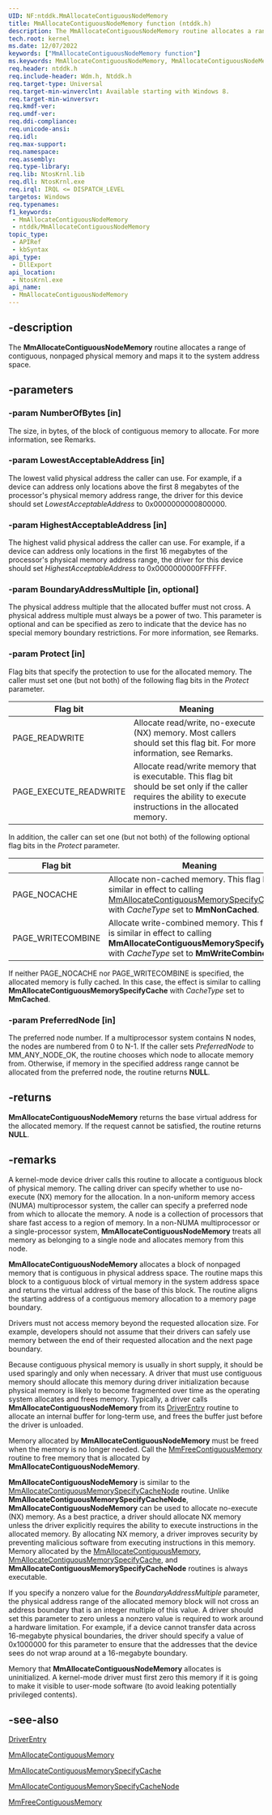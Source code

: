 ```yaml
---
UID: NF:ntddk.MmAllocateContiguousNodeMemory
title: MmAllocateContiguousNodeMemory function (ntddk.h)
description: The MmAllocateContiguousNodeMemory routine allocates a range of contiguous, nonpaged physical memory and maps it to the system address space.
tech.root: kernel
ms.date: 12/07/2022
keywords: ["MmAllocateContiguousNodeMemory function"]
ms.keywords: MmAllocateContiguousNodeMemory, MmAllocateContiguousNodeMemory routine [Kernel-Mode Driver Architecture], kernel.mmallocatecontiguousnodememory, wdm/MmAllocateContiguousNodeMemory
req.header: ntddk.h
req.include-header: Wdm.h, Ntddk.h
req.target-type: Universal
req.target-min-winverclnt: Available starting with Windows 8.
req.target-min-winversvr: 
req.kmdf-ver: 
req.umdf-ver: 
req.ddi-compliance: 
req.unicode-ansi: 
req.idl: 
req.max-support: 
req.namespace: 
req.assembly: 
req.type-library: 
req.lib: NtosKrnl.lib
req.dll: NtosKrnl.exe
req.irql: IRQL <= DISPATCH_LEVEL
targetos: Windows
req.typenames: 
f1_keywords:
 - MmAllocateContiguousNodeMemory
 - ntddk/MmAllocateContiguousNodeMemory
topic_type:
 - APIRef
 - kbSyntax
api_type:
 - DllExport
api_location:
 - NtosKrnl.exe
api_name:
 - MmAllocateContiguousNodeMemory
---
```


## -description

The **MmAllocateContiguousNodeMemory** routine allocates a range of contiguous, nonpaged physical memory and maps it to the system address space.

## -parameters

### -param NumberOfBytes [in]

The size, in bytes, of the block of contiguous memory to allocate. For more information, see Remarks.

### -param LowestAcceptableAddress [in]

The lowest valid physical address the caller can use. For example, if a device can address only locations above the first 8 megabytes of the processor's physical memory address range, the driver for this device  should set *LowestAcceptableAddress* to 0x0000000000800000.

### -param HighestAcceptableAddress [in]

The highest valid physical address the caller can use. For example, if a device can address only locations in the first 16 megabytes of the processor's physical memory address range, the driver for this device should set *HighestAcceptableAddress* to 0x0000000000FFFFFF.

### -param BoundaryAddressMultiple [in, optional]

The physical address multiple that the allocated buffer must not cross. A physical address multiple must always be a power of two. This parameter is optional and can be specified as zero to indicate that the device has no special memory boundary restrictions. For more information, see Remarks.

### -param Protect [in]

Flag bits that specify the protection to use for the allocated memory. The caller must set one (but not both) of the following flag bits in the *Protect* parameter.

| Flag bit | Meaning |
|---|---|
| PAGE_READWRITE | Allocate read/write, no-execute (NX) memory. Most callers should set this flag bit. For more information, see Remarks. |
| PAGE_EXECUTE_READWRITE | Allocate read/write memory that is executable. This flag bit should be set only if the caller requires the ability to execute instructions in the allocated memory. |

In addition, the caller can set one (but not both) of the following optional flag bits in the *Protect* parameter.

| Flag bit | Meaning |
|---|---|
| PAGE_NOCACHE | Allocate non-cached memory. This flag bit is similar in effect to calling [MmAllocateContiguousMemorySpecifyCache](/windows-hardware/drivers/ddi/wdm/nf-wdm-mmallocatecontiguousmemoryspecifycache) with *CacheType* set to **MmNonCached**. |
| PAGE_WRITECOMBINE | Allocate write-combined memory. This flag bit is similar in effect to calling **MmAllocateContiguousMemorySpecifyCache** with *CacheType* set to **MmWriteCombined**. |

If neither PAGE_NOCACHE nor PAGE_WRITECOMBINE is specified, the allocated memory is fully cached. In this case, the effect is similar to calling **MmAllocateContiguousMemorySpecifyCache** with *CacheType* set to **MmCached**.

### -param PreferredNode [in]

The preferred node number. If a multiprocessor system contains N nodes, the nodes are numbered from 0 to N-1. If the caller sets *PreferredNode* to MM_ANY_NODE_OK, the routine chooses which node to allocate memory from. Otherwise, if memory in the specified address range cannot be allocated from the preferred node, the routine returns **NULL**.

## -returns

**MmAllocateContiguousNodeMemory** returns the base virtual address for the allocated memory. If the request cannot be satisfied, the routine returns **NULL**.

## -remarks

A kernel-mode device driver calls this routine  to allocate a contiguous block of physical memory. The calling driver can specify whether to use no-execute (NX) memory for the allocation. In a non-uniform memory access (NUMA) multiprocessor system, the caller can specify a preferred node from which to allocate the memory. A node is a collection of processors that share fast access to a region of memory. In a non-NUMA multiprocessor or a single-processor system, **MmAllocateContiguousNodeMemory** treats all memory as belonging to a single node and allocates memory from this node.

**MmAllocateContiguousNodeMemory** allocates a block of nonpaged memory that is contiguous in physical address space. The routine maps this block to a contiguous block of virtual memory in the system address space and returns the virtual address of the base of this block. The routine aligns the starting address of a contiguous memory allocation to a memory page boundary.

Drivers must not access memory beyond the requested allocation size. For example, developers should not assume that their drivers can safely use memory between the end of their requested allocation and the next page boundary.

Because contiguous physical memory is usually in short supply, it should be used sparingly and only when necessary. A driver that must use contiguous memory should allocate this memory during driver initialization because physical memory is likely to become fragmented over time as the operating system allocates and frees memory. Typically, a driver calls **MmAllocateContiguousNodeMemory** from its [DriverEntry](/windows-hardware/drivers/storage/driverentry-of-ide-controller-minidriver) routine to allocate an internal buffer for long-term use, and frees the buffer just before the driver is unloaded.

Memory allocated by **MmAllocateContiguousNodeMemory** must be freed when the memory is no longer needed. Call the [MmFreeContiguousMemory](/windows-hardware/drivers/ddi/wdm/nf-wdm-mmfreecontiguousmemory) routine to free memory that is allocated by **MmAllocateContiguousNodeMemory**.

**MmAllocateContiguousNodeMemory** is similar to the [MmAllocateContiguousMemorySpecifyCacheNode](/windows-hardware/drivers/ddi/wdm/nf-wdm-mmallocatecontiguousmemoryspecifycachenode) routine. Unlike **MmAllocateContiguousMemorySpecifyCacheNode**, **MmAllocateContiguousNodeMemory** can be used to allocate no-execute (NX) memory. As a best practice, a driver should allocate NX memory unless the driver explicitly requires the ability to execute instructions in the allocated memory. By allocating NX memory, a driver improves security by preventing malicious software from executing instructions in this memory. Memory allocated by the [MmAllocateContiguousMemory](/windows-hardware/drivers/ddi/wdm/nf-wdm-mmallocatecontiguousmemory), [MmAllocateContiguousMemorySpecifyCache](/windows-hardware/drivers/ddi/wdm/nf-wdm-mmallocatecontiguousmemoryspecifycache), and **MmAllocateContiguousMemorySpecifyCacheNode** routines is always executable.

If you specify a nonzero value for the *BoundaryAddressMultiple* parameter, the physical address range of the allocated memory block will not cross an address boundary that is an integer multiple of this value. A driver should set this parameter to zero unless a nonzero value is required to work around a hardware limitation. For example, if a device cannot transfer data across 16-megabyte physical boundaries, the driver should specify a value of 0x1000000 for this parameter to ensure that the addresses that the device sees do not wrap around at a 16-megabyte boundary.

Memory that **MmAllocateContiguousNodeMemory** allocates is uninitialized. A kernel-mode driver must first zero this memory if it is going to make it visible to user-mode software (to avoid leaking potentially privileged contents).

## -see-also

[DriverEntry](/windows-hardware/drivers/storage/driverentry-of-ide-controller-minidriver)

[MmAllocateContiguousMemory](/windows-hardware/drivers/ddi/wdm/nf-wdm-mmallocatecontiguousmemory)

[MmAllocateContiguousMemorySpecifyCache](/windows-hardware/drivers/ddi/wdm/nf-wdm-mmallocatecontiguousmemoryspecifycache)

[MmAllocateContiguousMemorySpecifyCacheNode](/windows-hardware/drivers/ddi/wdm/nf-wdm-mmallocatecontiguousmemoryspecifycachenode)

[MmFreeContiguousMemory](/windows-hardware/drivers/ddi/wdm/nf-wdm-mmfreecontiguousmemory)
